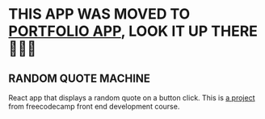 # THIS APP WAS MOVED TO [PORTFOLIO APP](https://github.com/shmen-shmen/portfolio-app), LOOK IT UP THERE 🧚‍♂️✨

## RANDOM QUOTE MACHINE

React app that displays a random quote on a button click. This is [a project](https://www.freecodecamp.org/learn/front-end-development-libraries/front-end-development-libraries-projects/build-a-random-quote-machine) from freecodecamp front end development course. 
